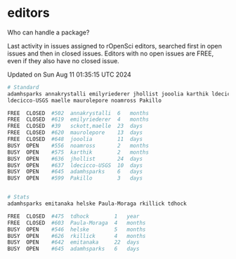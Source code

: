 # editors

Who can handle a package?

Last activity in issues assigned to rOpenSci editors, searched first in open
issues and then in closed issues. Editors with no open issues are FREE, even if
they also have no closed issue.


Updated on Sun Aug 11 01:35:15 UTC 2024

```bash
# Standard
adamhsparks annakrystalli emilyriederer jhollist jooolia karthik ldecicco
ldecicco-USGS maelle maurolepore noamross Pakillo

FREE  CLOSED  #502  annakrystalli  6   months
FREE  CLOSED  #619  emilyriederer  4   months
FREE  CLOSED  #39   sckott,maelle  23  days
FREE  CLOSED  #620  maurolepore    13  days
FREE  CLOSED  #648  jooolia        11  days
BUSY  OPEN    #556  noamross       2   months
BUSY  OPEN    #575  karthik        2   months
BUSY  OPEN    #636  jhollist       24  days
BUSY  OPEN    #637  ldecicco-USGS  10  days
BUSY  OPEN    #645  adamhsparks    6   days
BUSY  OPEN    #599  Pakillo        3   days


# Stats
adamhsparks emitanaka helske Paula-Moraga rkillick tdhock

FREE  CLOSED  #475  tdhock        1   year
FREE  CLOSED  #603  Paula-Moraga  4   months
BUSY  OPEN    #546  helske        5   months
BUSY  OPEN    #626  rkillick      4   months
BUSY  OPEN    #642  emitanaka     22  days
BUSY  OPEN    #645  adamhsparks   6   days
```

